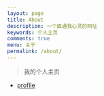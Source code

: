 ```yaml
---
layout: page
title: About
description: 一个直通我心灵的网址
keywords: 个人主页
comments: true
menu: 关于
permalink: /about/
---
```


> 我的个人主页

<ul>
  <li><a href="https://amark071.github.io/profile/">profile</a></li>
</ul>
